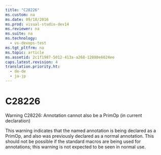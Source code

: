 ```yaml
---
title: "C28226"
ms.custom: na
ms.date: 09/18/2016
ms.prod: visual-studio-dev14
ms.reviewer: na
ms.suite: na
ms.technology: 
  - vs-devops-test
ms.tgt_pltfrm: na
ms.topic: article
ms.assetid: 2c1f1987-5012-413a-a268-12880e6024ee
caps.latest.revision: 4
translation.priority.ht: 
  - de-de
  - ja-jp
---
```

# C28226
Warning C28226: Annotation cannot also be a PrimOp (in current declaration)  
  
 This warning indicates that the named annotation is being declared as a PrimOp, and also was previously declared as a normal annotation. This should not be possible if the standard macros are being used for annotations; this warning is not expected to be seen in normal use.